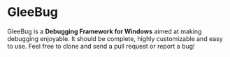 # GleeBug
GleeBug is a **Debugging Framework for Windows** aimed at making debugging enjoyable. It should be complete, highly customizable and easy to use. Feel free to clone and send a pull request or report a bug!
